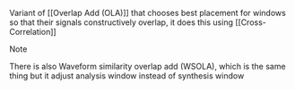 Variant of [[Overlap Add (OLA)]] that chooses best placement for windows so that their signals constructively overlap, it does this using [[Cross-Correlation]]

> [!note] 
> There is also Waveform similarity overlap add (WSOLA), which is the same thing but it adjust analysis window instead of synthesis window
